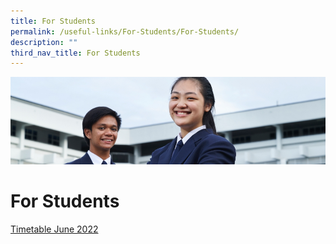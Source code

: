 ```yaml
---
title: For Students
permalink: /useful-links/For-Students/For-Students/
description: ""
third_nav_title: For Students
---
```

![](/images/Useful%20Links.jpg)

For Students
============

[Timetable June 2022](/useful-links/For-Students/Timetable-June-2022/)